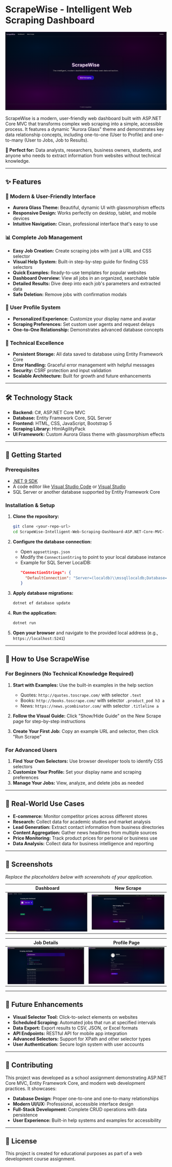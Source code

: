 # ScrapeWise - Intelligent Web Scraping Dashboard

![ScrapeWise Home Page](./assets/images/home.png)

ScrapeWise is a modern, user-friendly web dashboard built with ASP.NET Core MVC that transforms complex web scraping into a simple, accessible process. It features a dynamic "Aurora Glass" theme and demonstrates key data relationship concepts, including one-to-one (User to Profile) and one-to-many (User to Jobs, Job to Results).

**🎯 Perfect for:** Data analysts, researchers, business owners, students, and anyone who needs to extract information from websites without technical knowledge.

---

## ✨ Features

### **🎨 Modern & User-Friendly Interface**
- **Aurora Glass Theme:** Beautiful, dynamic UI with glassmorphism effects
- **Responsive Design:** Works perfectly on desktop, tablet, and mobile devices
- **Intuitive Navigation:** Clean, professional interface that's easy to use

### **📊 Complete Job Management**
- **Easy Job Creation:** Create scraping jobs with just a URL and CSS selector
- **Visual Help System:** Built-in step-by-step guide for finding CSS selectors
- **Quick Examples:** Ready-to-use templates for popular websites
- **Dashboard Overview:** View all jobs in an organized, searchable table
- **Detailed Results:** Dive deep into each job's parameters and extracted data
- **Safe Deletion:** Remove jobs with confirmation modals

### **👤 User Profile System**
- **Personalized Experience:** Customize your display name and avatar
- **Scraping Preferences:** Set custom user agents and request delays
- **One-to-One Relationship:** Demonstrates advanced database concepts

### **🔧 Technical Excellence**
- **Persistent Storage:** All data saved to database using Entity Framework Core
- **Error Handling:** Graceful error management with helpful messages
- **Security:** CSRF protection and input validation
- **Scalable Architecture:** Built for growth and future enhancements

---

## 🛠️ Technology Stack

- **Backend:** C#, ASP.NET Core MVC
- **Database:** Entity Framework Core, SQL Server
- **Frontend:** HTML, CSS, JavaScript, Bootstrap 5
- **Scraping Library:** HtmlAgilityPack
- **UI Framework:** Custom Aurora Glass theme with glassmorphism effects

---

## 🚀 Getting Started

### Prerequisites

- [.NET 9 SDK](https://dotnet.microsoft.com/download/dotnet/9.0)
- A code editor like [Visual Studio Code](https://code.visualstudio.com/) or [Visual Studio](https://visualstudio.microsoft.com/)
- SQL Server or another database supported by Entity Framework Core

### Installation & Setup

1. **Clone the repository:**
   ```sh
   git clone <your-repo-url>
   cd ScrapeWise-Intelligent-Web-Scraping-Dashboard-ASP.NET-Core-MVC-
   ```

2. **Configure the database connection:**
   - Open `appsettings.json`
   - Modify the `ConnectionString` to point to your local database instance
   - Example for SQL Server LocalDB:
     ```json
     "ConnectionStrings": {
       "DefaultConnection": "Server=(localdb)\\mssqllocaldb;Database=ScrapeWiseDB;Trusted_Connection=True;MultipleActiveResultSets=true"
     }
     ```

3. **Apply database migrations:**
   ```sh
   dotnet ef database update
   ```

4. **Run the application:**
   ```sh
   dotnet run
   ```

5. **Open your browser** and navigate to the provided local address (e.g., `https://localhost:5241`)

---

## 📖 How to Use ScrapeWise

### **For Beginners (No Technical Knowledge Required)**

1. **Start with Examples:** Use the built-in examples in the help section
   - Quotes: `http://quotes.toscrape.com/` with selector `.text`
   - Books: `http://books.toscrape.com/` with selector `.product_pod h3 a`
   - News: `https://news.ycombinator.com/` with selector `.titleline a`

2. **Follow the Visual Guide:** Click "Show/Hide Guide" on the New Scrape page for step-by-step instructions

3. **Create Your First Job:** Copy an example URL and selector, then click "Run Scrape"

### **For Advanced Users**

1. **Find Your Own Selectors:** Use browser developer tools to identify CSS selectors
2. **Customize Your Profile:** Set your display name and scraping preferences
3. **Manage Your Jobs:** View, analyze, and delete jobs as needed

---

## 🎯 Real-World Use Cases

- **E-commerce:** Monitor competitor prices across different stores
- **Research:** Collect data for academic studies and market analysis
- **Lead Generation:** Extract contact information from business directories
- **Content Aggregation:** Gather news headlines from multiple sources
- **Price Monitoring:** Track product prices for personal or business use
- **Data Analysis:** Collect data for business intelligence and reporting

---

## 📸 Screenshots

*Replace the placeholders below with screenshots of your application.*

| Dashboard | New Scrape |
| :---: | :---: |
| ![Dashboard Screenshot](./assets/images/dashboard.png) | ![New Scrape Screenshot](./assets/images/new-scrape.png) |

| Job Details | Profile Page |
| :---: | :---: |
| ![Job Details Screenshot](./assets/images/job-details.png) | ![Profile Page Screenshot](./assets/images/profile.png) |

---

## 🔮 Future Enhancements

- **Visual Selector Tool:** Click-to-select elements on websites
- **Scheduled Scraping:** Automated jobs that run at specified intervals
- **Data Export:** Export results to CSV, JSON, or Excel formats
- **API Endpoints:** RESTful API for mobile app integration
- **Advanced Selectors:** Support for XPath and other selector types
- **User Authentication:** Secure login system with user accounts

---

## 🤝 Contributing

This project was developed as a school assignment demonstrating ASP.NET Core MVC, Entity Framework Core, and modern web development practices. It showcases:

- **Database Design:** Proper one-to-one and one-to-many relationships
- **Modern UI/UX:** Professional, accessible interface design
- **Full-Stack Development:** Complete CRUD operations with data persistence
- **User Experience:** Built-in help systems and examples for accessibility

---

## 📄 License

This project is created for educational purposes as part of a web development course assignment.
